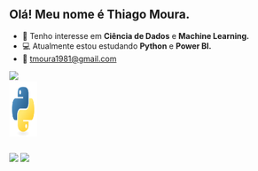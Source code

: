 Olá! Meu nome é Thiago Moura.
---
- 👀 Tenho interesse em **Ciência de Dados** e **Machine Learning.**
- 💻 Atualmente estou estudando **Python** e **Power BI.**
- 📧 tmoura1981@gmail.com

<div align="left">
  <a href="https://github.com/tmoura1981">
  <img height="180em" src="https://github-readme-stats.vercel.app/api?username=thiagomoura&show_icons=true&theme=dark&include_all_commits=false&count_private=true"/>
  
</div>
  <img align="center" alt="Rafa-Python" height="100" width="50" src="https://raw.githubusercontent.com/devicons/devicon/master/icons/python/python-original.svg">
</div>
  
  ##
<div> 
  <a href = "mailto:tmoura1981@gmail.com"><img src="https://img.shields.io/badge/-Gmail-%23333?style=for-the-badge&logo=gmail&logoColor=white" target="_blank"></a>
  <a href="https://www.linkedin.com/in/thiagomoura-pythondev" target="_blank"><img src="https://img.shields.io/badge/-LinkedIn-%230077B5?style=for-the-badge&logo=linkedin&logoColor=white" target="_blank"></a> 
